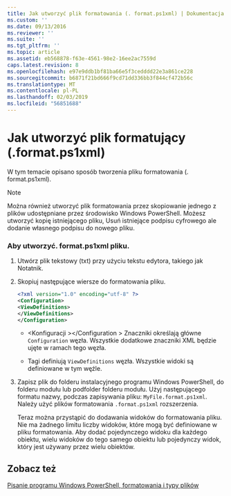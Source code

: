 ```yaml
---
title: Jak utworzyć plik formatowania (. format.ps1xml) | Dokumentacja firmy Microsoft
ms.custom: ''
ms.date: 09/13/2016
ms.reviewer: ''
ms.suite: ''
ms.tgt_pltfrm: ''
ms.topic: article
ms.assetid: eb568878-f63e-4561-98e2-16ee2ac7559d
caps.latest.revision: 8
ms.openlocfilehash: e97e9ddb1bf81ba66e5f3cedddd22e3a861ce228
ms.sourcegitcommit: b6871f21bd666f9cd71dd336bb3f844cf472b56c
ms.translationtype: MT
ms.contentlocale: pl-PL
ms.lasthandoff: 02/03/2019
ms.locfileid: "56851688"
---
```

# <a name="how-to-create-a-formatting-file-formatps1xml"></a>Jak utworzyć plik formatujący (.format.ps1xml)

W tym temacie opisano sposób tworzenia pliku formatowania (. format.ps1xml).

> [!NOTE]
> Można również utworzyć plik formatowania przez skopiowanie jednego z plików udostępniane przez środowisko Windows PowerShell. Możesz utworzyć kopię istniejącego pliku, Usuń istniejące podpisu cyfrowego ale dodanie własnego podpisu do nowego pliku.

### <a name="to-create-a-formatps1xml-file"></a>Aby utworzyć. format.ps1xml pliku.

1. Utwórz plik tekstowy (txt) przy użyciu tekstu edytora, takiego jak Notatnik.

2. Skopiuj następujące wiersze do formatowania pliku.

   ```xml
   <?xml version="1.0" encoding="utf-8" ?>
   <Configuration>
   <ViewDefinitions>
   </ViewDefinitions>
   </Configuration>
   ```

   - \<Konfiguracji >\</Configuration > Znaczniki określają główne `Configuration` węzła. Wszystkie dodatkowe znaczniki XML będzie ujęte w ramach tego węzła.

   - <ViewDefinitions> </ViewDefinitions> Tagi definiują `ViewDefinitions` węzła. Wszystkie widoki są definiowane w tym węźle.

3. Zapisz plik do folderu instalacyjnego programu Windows PowerShell, do folderu modułu lub podfolder folderu modułu. Użyj następującego formatu nazwy, podczas zapisywania pliku: `MyFile.format.ps1xml`. Należy użyć plików formatowania `.format.ps1xml` rozszerzenia.

   Teraz można przystąpić do dodawania widoków do formatowania pliku. Nie ma żadnego limitu liczby widoków, które mogą być definiowane w pliku formatowania. Aby dodać pojedynczego widoku dla każdego obiektu, wielu widoków do tego samego obiektu lub pojedynczy widok, który jest używany przez wielu obiektów.

## <a name="see-also"></a>Zobacz też

[Pisanie programu Windows PowerShell, formatowania i typy plików](./writing-a-powershell-formatting-file.md)
